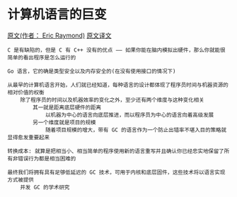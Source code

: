 # 计算机语言的巨变

[原文(作者： Eric Raymond)](http://esr.ibiblio.org/?p=7724)
[原文译文](https://linux.cn/article-9503-1.html)

    C 是有缺陷的，但是 C 有 C++ 没有的优点 —— 如果你能在脑内模拟出硬件，那么你就能很简单的看出程序是怎么运行的

    Go 语言，它的确是类型安全以及内存安全的(在没有使用接口的情况下)

    从最早的计算机语言开始，人们就已经知道，每种语言的设计都体现了程序员时间与机器资源的相对价值的权衡
        除了程序员的时间以及机器效率的变化之外，至少还有两个维度与这种变化相关
            其一就是距离底层硬件的距离
                以机器为中心的语言向底层推进，而以程序员为中心的语言向着高级发展
            另一个维度就是项目的规模
                随着项目规模的增大，带有 GC 的语言作为一个防止出错率不堪入目的策略就显得愈发重要起来

    转换成本: 就算是把相当小、相当简单的程序使用新的语言重写并且确认你已经忠实地保留了所有非错误行为都是相当困难的

    最终我们将拥有具有足够低延迟的 GC 技术，可用于内核和底层固件，这些技术将以语言实现方式被提供
        并发 GC 的学术研究
